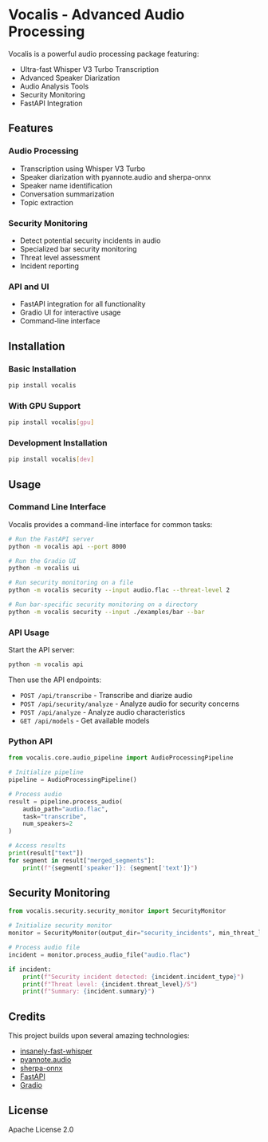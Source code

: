 # Vocalis - Advanced Audio Processing

Vocalis is a powerful audio processing package featuring:
- Ultra-fast Whisper V3 Turbo Transcription
- Advanced Speaker Diarization
- Audio Analysis Tools
- Security Monitoring
- FastAPI Integration

## Features

### Audio Processing
- Transcription using Whisper V3 Turbo
- Speaker diarization with pyannote.audio and sherpa-onnx
- Speaker name identification
- Conversation summarization
- Topic extraction

### Security Monitoring
- Detect potential security incidents in audio
- Specialized bar security monitoring
- Threat level assessment
- Incident reporting

### API and UI
- FastAPI integration for all functionality
- Gradio UI for interactive usage
- Command-line interface

## Installation

### Basic Installation

```bash
pip install vocalis
```

### With GPU Support

```bash
pip install vocalis[gpu]
```

### Development Installation

```bash
pip install vocalis[dev]
```

## Usage

### Command Line Interface

Vocalis provides a command-line interface for common tasks:

```bash
# Run the FastAPI server
python -m vocalis api --port 8000

# Run the Gradio UI
python -m vocalis ui

# Run security monitoring on a file
python -m vocalis security --input audio.flac --threat-level 2

# Run bar-specific security monitoring on a directory
python -m vocalis security --input ./examples/bar --bar
```

### API Usage

Start the API server:

```bash
python -m vocalis api
```

Then use the API endpoints:

- `POST /api/transcribe` - Transcribe and diarize audio
- `POST /api/security/analyze` - Analyze audio for security concerns
- `POST /api/analyze` - Analyze audio characteristics
- `GET /api/models` - Get available models

### Python API

```python
from vocalis.core.audio_pipeline import AudioProcessingPipeline

# Initialize pipeline
pipeline = AudioProcessingPipeline()

# Process audio
result = pipeline.process_audio(
    audio_path="audio.flac",
    task="transcribe",
    num_speakers=2
)

# Access results
print(result["text"])
for segment in result["merged_segments"]:
    print(f"{segment['speaker']}: {segment['text']}")
```

## Security Monitoring

```python
from vocalis.security.security_monitor import SecurityMonitor

# Initialize security monitor
monitor = SecurityMonitor(output_dir="security_incidents", min_threat_level=2)

# Process audio file
incident = monitor.process_audio_file("audio.flac")

if incident:
    print(f"Security incident detected: {incident.incident_type}")
    print(f"Threat level: {incident.threat_level}/5")
    print(f"Summary: {incident.summary}")
```

## Credits

This project builds upon several amazing technologies:
- [insanely-fast-whisper](https://github.com/Vaibhavs10/insanely-fast-whisper)
- [pyannote.audio](https://github.com/pyannote/pyannote-audio)
- [sherpa-onnx](https://github.com/k2-fsa/sherpa-onnx)
- [FastAPI](https://fastapi.tiangolo.com/)
- [Gradio](https://gradio.app/)

## License

Apache License 2.0
